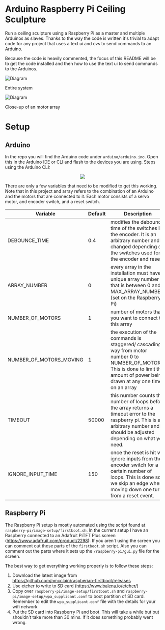 # Arduino Raspberry Pi Ceiling Sculpture

Run a ceiling sculpture using a Raspberry Pi as a master and multiple Arduinos as slaves. Thanks to the way the code is written it's trivial to adapt code for any project that uses a text ui and cvs to send commands to an Arduino.

Because the code is heavily commented, the focus of this README will be to get the code installed and then how to use the text ui to send commands to the Arduinos.

![Diagram](https://raw.githubusercontent.com/himalayanelixir/arduino-pi-ceiling-sculpture/master/resources/arduino-pi-ceiling-sculpture-diagram.png)

Entire system

![Diagram](https://raw.githubusercontent.com/himalayanelixir/arduino-pi-ceiling-sculpture/Issue-%2321-update-README.md/resources/arduino-pi-ceiling-sculpture-diagram-closeup.png)

Close-up of an motor array

# Setup

## Arduino

In the repo you will find the Arduino code under ```arduino/arduino.ino```. Open this in the Arduino IDE or CLI and flash to the devices you are using. Steps using the Arduino CLI:
<p align="center">
<img src="https://raw.githubusercontent.com/himalayanelixir/arduino-pi-ceiling-sculpture/master/resources/arduino-upload.gif">
</p>

There are only a few variables that need to be modified to get this working. Note that in this project and array refers to the combination of an Arduino and the motors that are connected to it. Each motor consists of a servo motor, and encoder switch, and a reset switch. 

| Variable                       | Default          | Description                                                                                                                                                                          |
|--------------------------------|------------------|--------------------------------------------------------------------------------------------------------------------------------------------------------------------------------------|
| DEBOUNCE_TIME                  | 0.4              | modifies the debounce time of the switches in the encoder. It is an arbitrary number and changed depending on the switches used for the encoder and reset.                            |
| ARRAY_NUMBER                   | 0                | every array in the installation must have a unique array number that is between 0 and MAX_ARRAY_NUMBER (set on the Raspberry Pi)                                                     |
| NUMBER_OF_MOTORS               | 1                | number of motors that you want to connect to this array                                                                                                                              |
| NUMBER_OF_MOTORS_MOVING        | 1                | the execution of the commands is staggered/ cascading way from motor number 0 to NUMBER_OF_MOTORS. This is done to limit the amount of power being drawn at any one time on an array |
| TIMEOUT                        | 50000            | this number counts the number of loops before the array returns a timeout error to the raspberry pi. This is an arbitrary number and should be adjusted depending on what you need.   |
| IGNORE_INPUT_TIME              | 150              | once the reset is hit we ignore inputs from the encoder switch for a certain number of loops. This is done so we skip an edge when moving down one turn from a reset event.          |

## Raspberry Pi

The Raspberry Pi setup is mostly automated using the script found at ```raspberry-pi/image-setup/firstboot.sh```. In the current setup I have an Raspberry connected to an Adafruit PiTFT Plus screen (<https://www.adafruit.com/product/2298>). If you aren't using the screen you can comment out those parts of the ```firstboot.sh``` script.  Also you can comment out the parts where it sets up the ```/raspberry-pi/gui.py``` file for the screen.

The best way to get everything working properly is to follow these steps:
1. Download the latest image from <https://github.com/nmcclain/raspberian-firstboot/releases>
2. Use etcher to write to SD card (<https://www.balena.io/etcher/>)
3. Copy over ```raspberry-pi/image-setup/firstboot.sh``` and ```raspberry-pi/image-setup/wpa_supplicant.conf``` to boot partition of SD card. Remember to edit the `wpa_supplicant.conf` file with the details for your wifi network
4. Put the SD card into Raspberry Pi and boot. This will take a while but but shouldn't take more than 30 mins. If it does something probably went wrong.
